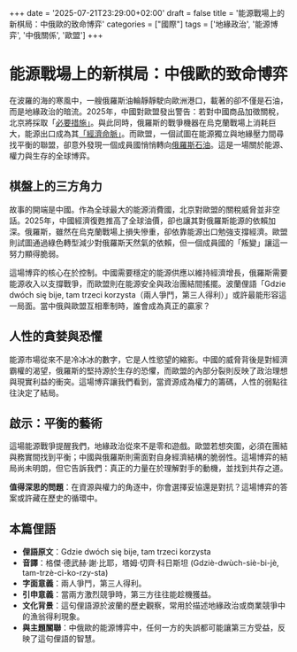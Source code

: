 +++
date = '2025-07-21T23:29:00+02:00'
draft = false
title = '能源戰場上的新棋局：中俄歐的致命博弈'
categories = ["國際"]
tags = ['地緣政治', '能源博弈', '中俄關係', '歐盟']
+++

# 能源戰場上的新棋局：中俄歐的致命博弈

在波羅的海的寒風中，一艘俄羅斯油輪靜靜駛向歐洲港口，載著的卻不僅是石油，而是地緣政治的暗流。2025年，中國對歐盟發出警告：若對中國商品加徵關稅，北京將採取「[必要措施」](https://next.gazeta.pl/next/7,151003,32117414,chiny-groza-unii-europejskiej-pekin-zapowiada-podjecie-niezbednych.html)。與此同時，俄羅斯的戰爭機器在烏克蘭戰場上消耗巨大，能源出口成為其[「經濟命脈」](https://oko.press/rosja-wojna-putin-straty-menkiszak-osw)。而歐盟，一個試圖在能源獨立與地緣壓力間尋找平衡的聯盟，卻意外發現一個成員國悄悄轉向[俄羅斯石油](https://www.money.pl/gospodarka/kraj-ue-sie-wylamal-zdumiewajacy-zwrot-ws-ropy-7179957130468064a.html)。這是一場關於能源、權力與生存的全球博弈。
## 棋盤上的三方角力

故事的開端是中國。作為全球最大的能源消費國，北京對歐盟的關稅威脅並非空話。2025年，中國經濟復甦推高了全球油價，卻也讓其對俄羅斯能源的依賴加深。俄羅斯，雖然在烏克蘭戰場上損失慘重，卻依靠能源出口勉強支撐經濟。歐盟則試圖通過綠色轉型減少對俄羅斯天然氣的依賴，但一個成員國的「叛變」讓這一努力顯得脆弱。

這場博弈的核心在於控制。中國需要穩定的能源供應以維持經濟增長，俄羅斯需要能源收入以支撐戰爭，而歐盟則在能源安全與政治團結間搖擺。波蘭俚語「Gdzie dwóch się bije, tam trzeci korzysta（兩人爭鬥，第三人得利）」或許最能形容這一局面。當中俄與歐盟互相牽制時，誰會成為真正的贏家？

## 人性的貪婪與恐懼

能源市場從來不是冷冰冰的數字，它是人性慾望的縮影。中國的威脅背後是對經濟霸權的渴望，俄羅斯的堅持源於生存的恐懼，而歐盟的內部分裂則反映了政治理想與現實利益的衝突。這場博弈讓我們看到，當資源成為權力的籌碼，人性的弱點往往決定了結局。

## 啟示：平衡的藝術

這場能源戰爭提醒我們，地緣政治從來不是零和遊戲。歐盟若想突圍，必須在團結與務實間找到平衡；中國與俄羅斯則需面對自身經濟結構的脆弱性。這場博弈的結局尚未明朗，但它告訴我們：真正的力量在於理解對手的動機，並找到共存之道。

**值得深思的問題**：在資源與權力的角逐中，你會選擇妥協還是對抗？這場博弈的答案或許藏在歷史的循環中。

## 本篇俚語

- **俚語原文**：Gdzie dwóch się bije, tam trzeci korzysta  
- **音譯**：格傑·德武赫·謝·比耶，塔姆·切齊·科日斯坦 (Gdziè-dwùch-siè-bi-jè, tam-trzè-ci-ko-rzy-sta)  
- **字面意義**：兩人爭鬥，第三人得利。  
- **引申意義**：當兩方激烈競爭時，第三方往往能趁機獲益。  
- **文化背景**：這句俚語源於波蘭的歷史觀察，常用於描述地緣政治或商業競爭中的漁翁得利現象。  
- **與主題關聯**：中俄歐的能源博弈中，任何一方的失誤都可能讓第三方受益，反映了這句俚語的智慧。